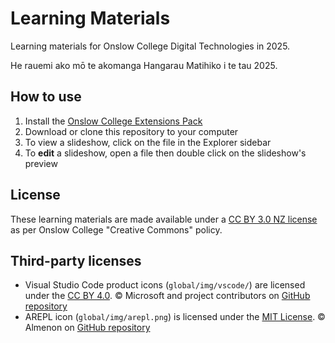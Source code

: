 # Learning Materials

Learning materials for Onslow College Digital Technologies in 2025.

He rauemi ako mō te akomanga Hangarau Matihiko i te tau 2025.

## How to use

1. Install the [Onslow College Extensions Pack](https://marketplace.visualstudio.com/items?itemName=OnslowCollege.onslow-college-extension-pack)
2. Download or clone this repository to your computer
3. To view a slideshow, click on the file in the Explorer sidebar
4. To **edit** a slideshow, open a file then double click on the slideshow's preview

## License

These learning materials are made available under a [CC BY 3.0 NZ license](https://github.com/OnslowCollege/LearningMaterials/blob/main/LICENSE.md) as per Onslow College "Creative Commons" policy.

## Third-party licenses

- Visual Studio Code product icons (`global/img/vscode/`) are licensed under the [CC BY 4.0](https://github.com/microsoft/vscode-icons/blob/main/LICENSE). © Microsoft and project contributors on [GitHub repository](https://github.com/microsoft/vscode-icons)
- AREPL icon (`global/img/arepl.png`) is licensed under the [MIT License](https://github.com/Almenon/AREPL-vscode/blob/master/LICENSE). © Almenon on [GitHub repository](https://github.com/Almenon/AREPL-vscode)
